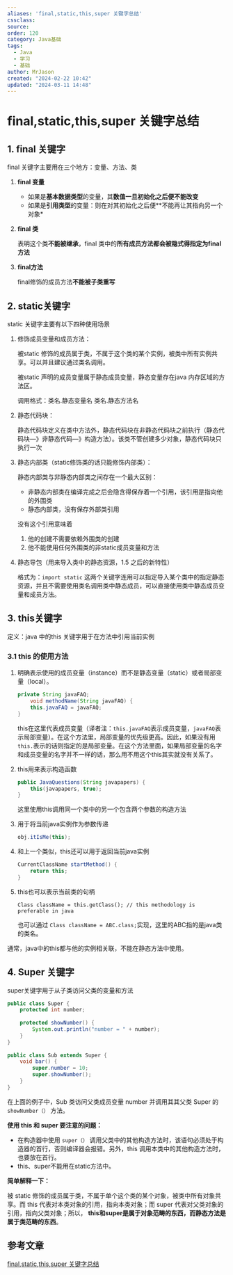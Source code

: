 ```yaml
---
aliases: 'final,static,this,super 关键字总结'
cssclass:
source:
order: 120
category: Java基础
tags:
  - Java
  - 学习
  - 基础
author: MrJason
created: "2024-02-22 10:42"
updated: "2024-03-11 14:48"
---
```


# final,static,this,super 关键字总结

## 1. final 关键字

final 关键字主要用在三个地方：变量、方法、类

1. **final 变量**

   - 如果是**基本数据类型**的变量，其**数值一旦初始化之后便不能改变**
   - 如果是**引用类型**的变量：则在对其初始化之后便**不能再让其指向另一个对象*

2. **final 类**

   表明这个类**不能被继承**，final 类中的**所有成员方法都会被隐式得指定为final方法**

3. **final方法**

   final修饰的成员方法**不能被子类重写**

## 2. static关键字

static 关键字主要有以下四种使用场景

1. 修饰成员变量和成员方法：

   被static 修饰的成员属于类，不属于这个类的某个实例，被类中所有实例共享。可以并且建议通过类名调用。

   被static 声明的成员变量属于静态成员变量，静态变量存在java 内存区域的方法区。

   调用格式：类名.静态变量名 类名.静态方法名

2. 静态代码块：

   静态代码块定义在类中方法外，静态代码块在非静态代码块之前执行（静态代码块—》非静态代码—》构造方法）。该类不管创建多少对象，静态代码块只执行一次

3. 静态内部类（static修饰类的话只能修饰内部类）：

   静态内部类与非静态内部类之间存在一个最大区别：

   - 非静态内部类在编译完成之后会隐含得保存着一个引用，该引用是指向他的外围类
   - 静态内部类，没有保存外部类引用

   没有这个引用意味着

   1. 他的创建不需要依赖外围类的创建
   2. 他不能使用任何外围类的非static成员变量和方法
4. 静态导包（用来导入类中的静态资源，1.5 之后的新特性）

   格式为：`import static` 这两个关键字连用可以指定导入某个类中的指定静态资源，并且不需要使用类名调用类中静态成员，可以直接使用类中静态成员变量和成员方法。

## 3. this关键字

定义：java 中的this 关键字用于在方法中引用当前实例

### 3.1 this 的使用方法

1. 明确表示使用的成员变量（instance）而不是静态变量（static）或者局部变量（local）。

   ```java
   private String javaFAQ;
       void methodName(String javaFAQ) {
       this.javaFAQ = javaFAQ;
   }
   ```

   this在这里代表成员变量（译者注：`this.javaFAQ`表示成员变量，`javaFAQ`表示局部变量）。在这个方法里，局部变量的优先级更高。因此，如果没有用`this.`表示的话则指定的是局部变量。在这个方法里面，如果局部变量的名字和成员变量的名字并不一样的话，那么用不用这个this其实就没有关系了。

2. this用来表示构造函数

   ```java
   public JavaQuestions(String javapapers) {
       this(javapapers, true);
   }
   ```

   这里使用this调用同一个类中的另一个包含两个参数的构造方法

3. 用于将当前java实例作为参数传递

   ```java
   obj.itIsMe(this);
   ```

4. 和上一个类似，this还可以用于返回当前java实例

   ```java
   CurrentClassName startMethod() {
       return this;
   }
   ```

5. this也可以表示当前类的句柄

   ```
   Class className = this.getClass(); // this methodology is preferable in java
   ```

   也可以通过 `Class className = ABC.class;`实现，这里的ABC指的是java类的类名。

通常，java中的this都与他的实例相关联，不能在静态方法中使用。

## 4. Super 关键字

super关键字用于从子类访问父类的变量和方法

```java
public class Super {
    protected int number;
     
    protected showNumber() {
        System.out.println("number = " + number);
    }
}
 
public class Sub extends Super {
    void bar() {
        super.number = 10;
        super.showNumber();
    }
}
```

在上面的例子中，Sub 类访问父类成员变量 number 并调用其其父类 Super 的 `showNumber（）` 方法。

**使用 this 和 super 要注意的问题：**

- 在构造器中使用 `super（）` 调用父类中的其他构造方法时，该语句必须处于构造器的首行，否则编译器会报错。另外，this 调用本类中的其他构造方法时，也要放在首行。
- this、super不能用在static方法中。

**简单解释一下：**

被 static 修饰的成员属于类，不属于单个这个类的某个对象，被类中所有对象共享。而 this 代表对本类对象的引用，指向本类对象；而 super 代表对父类对象的引用，指向父类对象；所以， **this和super是属于对象范畴的东西，而静态方法是属于类范畴的东西**。

## 参考文章

[final,static,this,super 关键字总结](https://gitee.com/SnailClimb/JavaGuide/blob/master/docs/java/Basis/final%E3%80%81static%E3%80%81this%E3%80%81super.md#finalstaticthissuper-%E5%85%B3%E9%94%AE%E5%AD%97%E6%80%BB%E7%BB%93)


